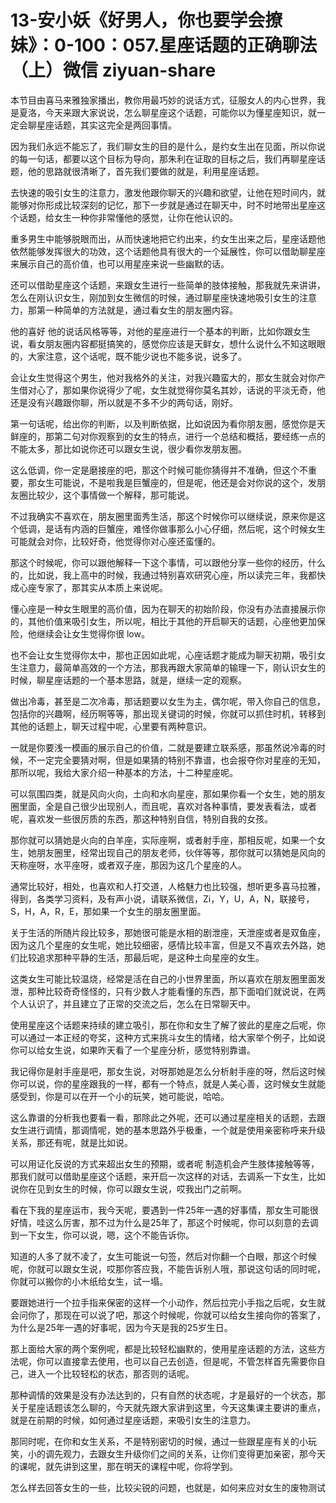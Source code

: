 # 13-安小妖《好男人，你也要学会撩妹》：0-100：057.星座话题的正确聊法（上）微信 ziyuan-share

本节目由喜马来雅独家播出，教你用最巧妙的说话方式，征服女人的内心世界，我是夏洛，今天来跟大家说说，怎么聊星座这个话题，可能你以为懂星座知识，就一定会聊星座话题，其实这完全是两回事情。

因为我们永远不能忘了，我们聊女生的目的是什么，是约女生出在见面，所以你说的每一句话，都要以这个目标为导向，那朱利在证取的目标之后，我们再聊星座话题，他的思路就很清晰了，首先我们要做的就是，利用星座话题。

去快速的吸引女生的注意力，激发他跟你聊天的兴趣和欲望，让他在短时间内，就能够对你形成比较深刻的记忆，那下一步就是通过在聊天中，时不时地带出星座这个话题，给女生一种你非常懂他的感觉，让你在他认识的。

重多男生中能够脱眼而出，从而快速地把它约出来，约女生出来之后，星座话题他依然能够发挥很大的功效，这个话题他具有很大的一个延展性，你可以借助聊星座来展示自己的高价值，也可以用星座来说一些幽默的话。

还可以借助星座这个话题，来跟女生进行一些简单的肢体接触，那我就先来讲讲，怎么在刚认识女生，刚加到女生微信的时候，通过聊星座快速地吸引女生的注意力，那第一种简单的方法就是，通过看女生的朋友圈内容。

他的喜好 他的说话风格等等，对他的星座进行一个基本的判断，比如你跟女生说，看女朋友圈内容都挺搞笑的，感觉你应该是天鲜女，想什么说什么不知这眼眼的，大家注意，这个话呢，既不能少说也不能多说，说多了。

会让女生觉得这个男生，他对我格外的关注，对我兴趣蛮大的，那女生就会对你产生借对心了，那如果你说得少了呢，女生就觉得你莫名其妙，话说的平淡无奇，他还是没有兴趣跟你聊，所以就是不多不少的两句话，刚好。

第一句话呢，给出你的判断，以及判断依据，比如说因为看你朋友圈，感觉你是天鲜座的，那第二句对你观察到的女生的特点，进行一个总结和概括，要经练一点的不能太多，那比如说你还可以跟女生说，很少看你发朋友圈。

这么低调，你一定是磨接座的吧，那这个时候可能你猜得并不准确，但这个不重要，那女生可能说，不是啦我是巨蟹座的，但是呢，他还是会对你说的这个，发朋友圈比较少，这个事情做一个解释，那可能说。

不过我确实不喜欢在，朋友圈里面秀生活，那这个时候你可以继续说，原来你是这个低调，是话有内涵的巨蟹座，难怪你做事那么小心仔细，然后呢，这个时候女生可能就会对你，比较好奇，他觉得你对心座还蛮懂的。

那这个时候呢，你可以跟他解释一下这个事情，可以跟他分享一些你的经历，什么的，比如说，我上高中的时候，我通过特别喜欢研究心座，所以读完三年，我都快成心座专家了，那其实从本质上来说呢。

懂心座是一种女生眼里的高价值，因为在聊天的初始阶段，你没有办法直接展示你的，其他价值来吸引女生，所以呢，相比于其他的开启聊天的话题，心座他更加保险，他继续会让女生觉得你很 low。

也不会让女生觉得你太中，那也正因如此呢，心座话题才能成为聊天初期，吸引女生注意力，最简单高效的一个方法，那我再跟大家简单的输理一下，刚认识女生的时候，聊星座话题的一个基本思路，就是，继续一定的观察。

做出冷毒，甚至是二次冷毒，那话题要以女生为主，偶尔呢，带入你自己的信息，包括你的兴趣啊，经历啊等等，那出现关键词的时候，你就可以抓住时机，转移到其他的话题上，聊天过程中呢，心里要有两种意识。

一就是你要浅一模画的展示自己的价值，二就是要建立联系感，那虽然说冷毒的时候，不一定完全要猜对啊，但是如果猜的特别不靠谱，也会报夺你对星座的无知，那所以呢，我给大家介绍一种基本的方法，十二种星座呢。

可以氛围四类，就是风向火向，土向和水向星座，那如果你看一个女生，她的朋友圈里面，全是自己很少出现别人，而且呢，喜欢对各种事情，要发表看法，或者呢，喜欢发一些很厉质的东西，那这种特别自信，特别自我的女孩。

那你就可以猜她是火向的白羊座，实际座啊，或者射手座，那相反呢，如果一个女生，她朋友圈里，经常出现自己的朋友老师，伙伴等等，那你就可以猜她是风向的天称座呀，水平座呀，或者双子座，那因为这几个星座的人。

通常比较好，相处，也喜欢和人打交道，人格魅力也比较强，想听更多喜马拉雅，得到，各类学习资料，及有声小说，请联系微信，Zi，Y，U，A，N，联接号，S，H，A，R，E，那如果一个女生的朋友圈里面。

关于生活的所随片段比较多，那她很可能是水相的剧泄座，天泄座或者是双鱼座，因为这几个星座的女生呢，她比较细密，感情比较丰富，但是又不喜欢去外路，她们比较追求那种平静的生活，那最后呢，是这种土向星座的女生。

这类女生可能比较温烧，经常是活在自己的小世界里面，所以喜欢在朋友圈里面发泄，那种比较奇奇怪怪的，只有少数人才能看懂的东西，那下面咱们就说说，在两个人认识了，并且建立了正常的交流之后，怎么在日常聊天中。

使用星座这个话题来持续的建立吸引，那在你和女生了解了彼此的星座之后呢，你可以通过一本正经的夸奖，这种方式来挑斗女生的情绪，给大家举个例子，比如说你可以给女生说，如果昨天看了一个星座分析，感觉特别靠谱。

我记得你是射手座是吧，那女生说，对呀那她是怎么分析射手座的呀，然后这时候你可以说，你的星座跟我的一样，都有一个特点，就是人美心善，这时候女生就能感受到，你是可以在开一个小的玩笑，她可能说，哈哈。

这么靠谱的分析我也要看一看，那除此之外呢，还可以通过星座相关的话题，去跟女生进行调情，那调情呢，她的基本思路外乎极重，一个就是使用亲密称呼来升级关系，那还有呢，就是比如说。

可以用证化反说的方式来超出女生的预期，或者呢 制造机会产生肢体接触等等，那我们就可以借助星座这个话题，来开启一次这样的对话，去调系一下女生，比如说你在见到女生的时候，你可以跟女生说，哎我出门之前啊。

看在下我的星座运市，我今天呢，要遇到一件25年一遇的好事情，那女生可能很好情，哇这么厉害，那不过为什么是25年了，那这个时候呢，你可以刻意的去调到一下女生，你可以说，嗯，这个不能告诉你。

知道的人多了就不凌了，女生可能说一句签，然后对你翻一个白眼，那这个时候呢，你就可以跟女生说，哎那你答应我，不能告诉别人哦，那说这句话的同时呢，你就可以搬你的小木纸给女生，试一塌。

要跟她进行一个拉手指来保密的这样一个小动作，然后拉完小手指之后呢，女生就会问你了，那现在可以说了吧，那这个时候呢，你就可以给女生接向你的答案了，为什么是25年一遇的好事呢，因为今天是我的25岁生日。

那上面给大家的两个案例呢，都是比较轻松幽默的，使用星座话题的方法，这些方法呢，你可以直接拿去使用，也可以自己去创造，但是呢，不管怎样首先需要你自己，进入一个比较轻松的状态，那否则的话呢。

那种调情的效果是没有办法达到的，只有自然的状态呢，才是最好的一个状态，那关于星座话题该怎么聊的，今天就先跟大家讲到这里，今天这集课主要讲的重点，就是在前期的时候，如何通过星座话题，来吸引女生的注意力。

那同时呢，在你和女生关系，不是特别密切的时候，通过一些跟星座有关的小玩笑，小的调先观力，去跟女生升级你们之间的关系，让你们变得更加亲密，那今天的课呢，就先讲到这里，那在明天的课程中呢，你将学到。

怎么样去回答女生的一些，比较尖锐的问题，也就是，如何来应对女生的废物测试